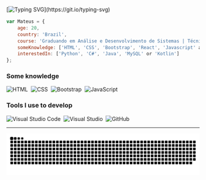[![Typing SVG](https://readme-typing-svg.herokuapp.com/?color=FAF9F6&size=32&center=true&vCenter=true&width=1000&lines=Hello+world,+welcome+to+my+Github+repository.;)](https://git.io/typing-svg)


```javascript
var Mateus = {
    age: 20,
    country: 'Brazil',
    course: 'Graduando em Análise e Desenvolvimento de Sistemas | Técnico em Informática',
    someKnowledge: ['HTML', 'CSS', 'Bootstrap', 'React', 'Javascript' and 'Node.js'],
    interestedIn: ['Python', 'C#', 'Java', 'MySQL' or 'Kotlin']
};
```
  
### Some knowledge
![HTML](https://img.shields.io/badge/-HTML-0D1117?style=for-the-badge&logo=html5&labelColor=0D1117)&nbsp;
![CSS](https://img.shields.io/badge/-CSS-0D1117?style=for-the-badge&logo=CSS3&logoColor=1572B6&labelColor=0D1117)&nbsp;
![Bootstrap](https://img.shields.io/badge/-Bootstrap-0D1117?style=for-the-badge&logo=bootstrap&labelColor=0D1117&textColor=0D1117)&nbsp;
![JavaScript](https://img.shields.io/badge/-JavaScript-0D1117?style=for-the-badge&logo=javascript&labelColor=0D1117&textColor=0D1117)&nbsp;

### Tools I use to develop
![Visual Studio Code](https://img.shields.io/badge/-Visual%20Studio%20Code-0D1117?style=for-the-badge&logo=visual-studio-code&logoColor=1565c0&labelColor=0D1117)&nbsp;
![Visual Studio](https://img.shields.io/badge/-Visual%20Studio-0D1117?style=for-the-badge&logo=visual-studio&logoColor=aa54f0&labelColor=0D1117)&nbsp;
![GitHub](https://img.shields.io/badge/-GitHub-0D1117?style=for-the-badge&logo=github&labelColor=0D1117)&nbsp;

<div align="center"><hr>
  
 ![Snake animation](https://github.com/Platane/snk/raw/output/github-contribution-grid-snake.svg)
  
</div>
